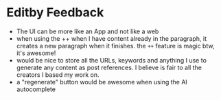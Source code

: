 # Editby Feedback

- The UI can be more like an App and not like a web
- when using the ++ when I have content already in the paragraph, it creates a new paragraph when it finishes. the `++` feature is magic btw, it's awesome!
- would be nice to store all the URLs, keywords and anything I use to generate any content as post references. I believe is fair to all the creators I based my work on.
- a "regenerate" button would be awesome when using the AI autocomplete
